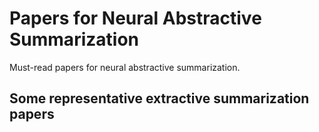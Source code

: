# Papers for Neural Abstractive Summarization
Must-read papers for neural abstractive summarization.


## Some representative extractive summarization papers
